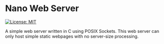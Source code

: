 # Nano Web Server

[![License: MIT](https://img.shields.io/badge/License-MIT-blue.svg)](./LICENSE.md)

A simple web server written in C using POSIX Sockets. This web server can only host simple static webpages with no server-size processing.
